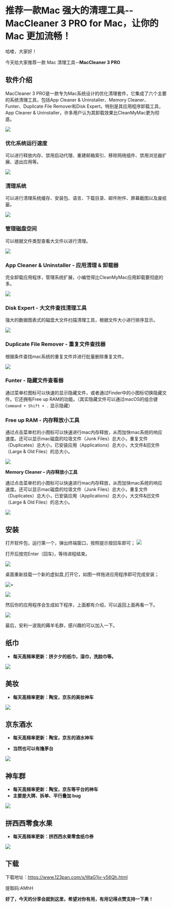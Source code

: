 # 推荐一款Mac 强大的清理工具--MacCleaner 3 PRO for Mac，让你的Mac 更加流畅！

哈喽，大家好！

今天给大家推荐一款 Mac 清理工具--**MacCleaner 3 PRO**

## 软件介绍

MacCleaner 3 PRO是一款专为Mac系统设计的优化清理套件，它集成了六个主要的系统清理工具，包括App Cleaner & Uninstaller、Memory Cleaner、Funter、Duplicate File Remover和Disk Expert。特别是其应用程序卸载工具，App Cleaner & Uninstaller，许多用户认为其卸载效果比CleanMyMac更为彻底。


![](https://billy.taoxiaoxin.club/md/2023/12/656ad4c292503f0b5efd8677.png)

### 优化系统运行速度

可以进行释放内存、禁用启动代理、重建邮箱索引、移除网络插件、禁用浏览器扩展、退出应用等。

![](https://billy.taoxiaoxin.club/md/2023/12/656ad4c2d33e84d2d66cb297.png)

### 清理系统

可以进行清理系统缓存、安装包、语言、下载目录、邮件附件、屏幕截图以及废纸篓。

![](https://billy.taoxiaoxin.club/md/2023/12/656ad4c2091c23b07f6d2b64.png)

### 管理磁盘空间

可以根据文件类型查看大文件以进行清理。

![](https://billy.taoxiaoxin.club/md/2023/12/656ad4c294582f307fd48911.png)

### App Cleaner & Uninstaller - 应用清理 & 卸载器

完全卸载应用程序，管理系统扩展，小编觉得比CleanMyMac应用卸载要彻底的多。

![](https://billy.taoxiaoxin.club/md/2023/12/656ad4c2a8c0163010a4204c.png)

### Disk Expert - 大文件查找清理工具

强大的数据图表式的磁盘大文件扫描清理工具，根据文件大小进行排序显示。

![](https://billy.taoxiaoxin.club/md/2023/12/656ad4c2292d273254a6c467.png)

### Duplicate File Remover - 重复文件查找器

根据条件查找mac系统的重复文件并进行批量删除重复文件。

![](https://billy.taoxiaoxin.club/md/2023/12/656ad4c25f6f275747d620a9.png)

### Funter - 隐藏文件查看器

通过菜单栏图标可以快速的显示隐藏文件，或者通过Finder中的小图标切换隐藏文件。它还拥有Free up RAM的功能。（其实隐藏文件可以通过macOS的组合键 `Command + Shift + .` 显示隐藏）

### Free up RAM - 内存释放小工具

通过点击菜单栏的小图标可以快速进行mac内存释放，从而加快mac系统的响应速度。还可以显示mac磁盘的垃圾文件（Junk Files）总大小，重复文件（Duplicates）总大小，已安装应用（Applications）总大小，大文件&旧文件（Large & Old Files）的总大小。

![](https://billy.taoxiaoxin.club/md/2023/12/656ad4c22b2b1653ba84aa67.png)

**Memory Cleaner – 内存释放小工具**

通过点击菜单栏的小图标可以快速进行mac内存释放，从而加快mac系统的响应速度。还可以显示mac磁盘的垃圾文件（Junk Files）总大小，重复文件（Duplicates）总大小，已安装应用（Applications）总大小，大文件&旧文件（Large & Old Files）的总大小。

![](https://billy.taoxiaoxin.club/md/2023/12/656ad4c2cb22b690a2feb909.png)

## 安装

打开软件包，运行第一个，弹出终端窗口，按照提示按回车即可；
![](https://billy.taoxiaoxin.club/md/2023/12/656adb722efe902047af8295.png)

打开后按完Enter（回车)，等待进程结束。

![](https://billy.taoxiaoxin.club/md/2023/12/656adbbd80565e2a554c7595.png)

桌面重新挂载一个新的虚拟盘,打开它，如图一样拖进应用程序即可完成安装；

![=](https://billy.taoxiaoxin.club/md/2023/12/656adc27ba912d35aea4eb9a.png)

![](https://billy.taoxiaoxin.club/md/2023/12/656adc3dedd8be77c8f51368.png)

然后你的应用程序会生成如下程序，上面都有介绍，可以返回上面再看一下。

![](https://billy.taoxiaoxin.club/md/2023/12/656ade8647cb6f3dbb4d70a2.png)

最后，安利一波我的薅羊毛群，感兴趣的可以加入一下。

## 纸巾

+ **每天高频率更新：拼夕夕的纸巾，湿巾，洗脸巾等。**

![](https://billy.taoxiaoxin.club/md/2023/12/656ae658047eb5bea6d4efae.jpg)

## 美妆

+ **每天高频率更新：陶宝，京东的美妆神车**

![](https://billy.taoxiaoxin.club/md/2023/12/656ae6abb228e23743fda02f.jpg)

## 京东酒水

+ **每天高频率更新：陶宝，京东的酒水神车**

+ **当然也可以有撸茅台**

![](https://billy.taoxiaoxin.club/md/2023/12/656ae6c4871c7714229f08e4.jpg)

## 神车群

+ **每天高频率更新：陶宝，京东等平台的神车** 
+ **主要是大牌、拆单、平行叠加 bug**

![](https://billy.taoxiaoxin.club/md/2023/12/656ae6d6c0c1389d4655731e.png)

## 拼西西零食水果

+ **每天高频率更新：拼西西水果零食纸巾券**


![](https://billy.taoxiaoxin.club/md/2023/12/656ae6dfd87aa2231b6a1ed8.png)

## 下载

下载地址：https://www.123pan.com/s/WaG1jv-y56Qh.html

提取码:AMhH

**好了，今天的分享会就到这里，希望对你有用，有用记得点赞支持一下奥！**